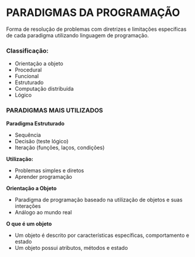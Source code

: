 # PARADIGMAS DA PROGRAMAÇÃO



Forma de resolução de problemas com diretrizes e limitações específicas de cada paradigma utilizando linguagem de programação.



### **Classificação:**

- Orientação a objeto
- Procedural
- Funcional
- Estruturado
- Computação distribuída
- Lógico



### PARADIGMAS MAIS UTILIZADOS

**Paradigma Estruturado**

- Sequência
- Decisão (teste lógico)
- Iteração (funções, laços, condições)

**Utilização:**

- Problemas simples e diretos
- Aprender programação



**Orientação a Objeto**

- Paradigma de programação baseado na utilização de objetos e suas interações
- Análogo ao mundo real

**O que é um objeto**

- Um objeto é descrito por características específicas, comportamento e estado
- Um objeto possui atributos, métodos e estado